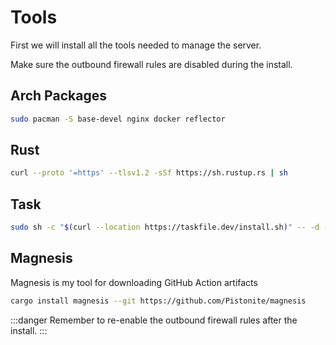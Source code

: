 # Tools

First we will install all the tools
needed to manage the server.

Make sure the outbound firewall rules are
disabled during the install.

## Arch Packages
```bash
sudo pacman -S base-devel nginx docker reflector
```

## Rust
```bash
curl --proto '=https' --tlsv1.2 -sSf https://sh.rustup.rs | sh
```

## Task
```bash
sudo sh -c "$(curl --location https://taskfile.dev/install.sh)" -- -d -b /usr/local/bin
```

## Magnesis
Magnesis is my tool for downloading GitHub Action artifacts
```bash
cargo install magnesis --git https://github.com/Pistonite/magnesis
```

:::danger
Remember to re-enable the outbound firewall rules after the install.
:::
